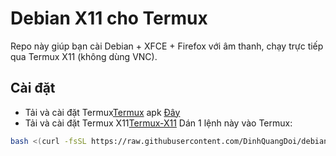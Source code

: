 # Debian X11 cho Termux

Repo này giúp bạn cài Debian + XFCE + Firefox với âm thanh,
chạy trực tiếp qua Termux X11 (không dùng VNC).

## Cài đặt
- Tải và cài đặt Termux[Termux](https://termux.com) apk [Đây](https://f-droid.org/repo/com.termux_118.apk)
- Tải và cài đặt Termux X11[Termux-X11](https://github.com/termux/termux-x11/releases)
Dán 1 lệnh này vào Termux:

```bash
bash <(curl -fsSL https://raw.githubusercontent.com/DinhQuangDoi/debian-termux-x11/main/install.sh)
